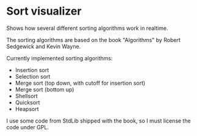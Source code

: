 Sort visualizer
============================

Shows how several different sorting algorithms work in realtime.

The sorting algorithms are based on the book "Algorithms" by Robert Sedgewick and Kevin Wayne.

Currently implemented sorting algorithms:
  - Insertion sort
  - Selection sort
  - Merge sort (top down, with cutoff for insertion sort)
  - Merge sort (bottom up)
  - Shellsort
  - Quicksort
  - Heapsort
 
I use some code from StdLib shipped with the book, so I must license the code under GPL.
